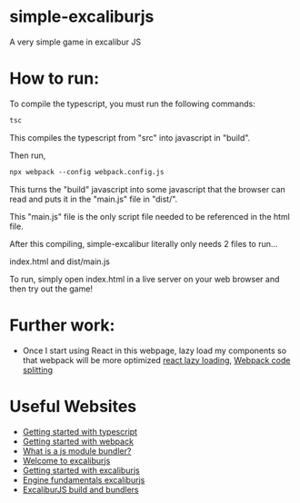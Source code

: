 # simple-excaliburjs
A very simple game in excalibur JS

# How to run:
To compile the typescript, you must run the following commands:
```ps
tsc
```
This compiles the typescript from "src" into javascript in "build". 

Then run,
```ps
npx webpack --config webpack.config.js
```
This turns the "build" javascript into some javascript that the browser can read and puts it in the "main.js" file in "dist/". 

This "main.js" file is the only script file needed to be referenced in the html file. 

After this compiling, simple-excalibur literally only needs 2 files to run... 

index.html and dist/main.js

To run, simply open index.html in a live server on your web browser and then try out the game!

# Further work:
- Once I start using React in this webpage, lazy load my components so that webpack will be more optimized [react lazy loading](https://react.dev/reference/react/lazy#suspense-for-code-splitting), [Webpack code splitting](https://webpack.js.org/guides/code-splitting/)

# Useful Websites
- [Getting started with typescript](https://www.w3schools.com/typescript/typescript_getstarted.php)
- [Getting started with webpack](https://webpack.js.org/guides/getting-started)
- [What is a js module bundler?](https://snipcart.com/blog/javascript-module-bundler)
- [Welcome to excaliburjs](https://excaliburjs.com/docs/)
- [Getting started with excaliburjs](https://excaliburjs.com/docs/getting-started/)
- [Engine fundamentals excaliburjs](https://excaliburjs.com/docs/engine/)
- [ExcaliburJS build and bundlers](https://excaliburjs.com/docs/bundlers/)

